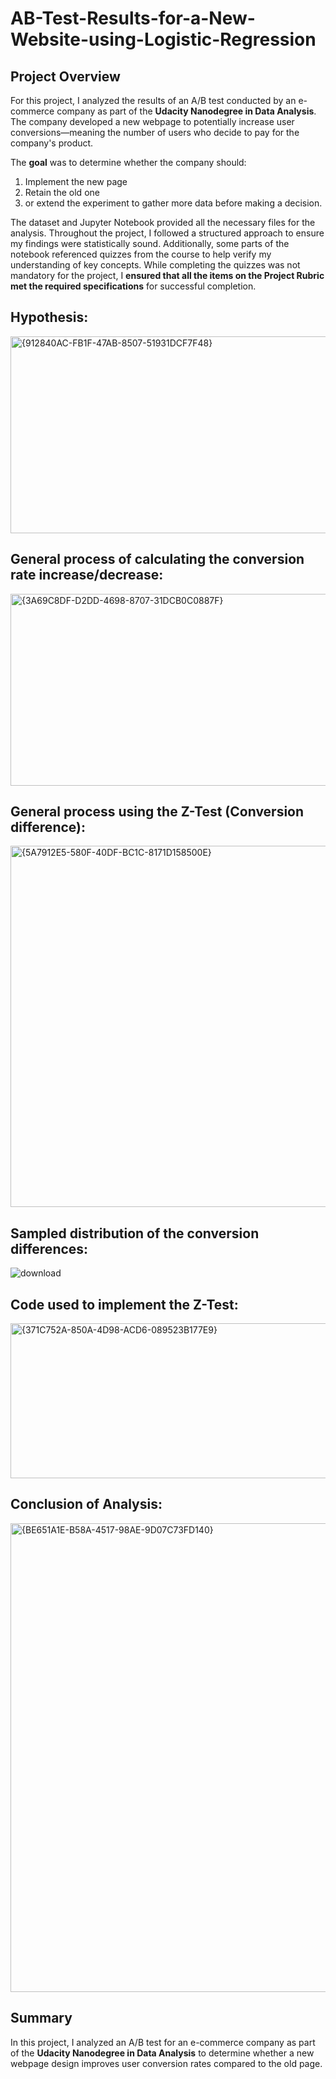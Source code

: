 # AB-Test-Results-for-a-New-Website-using-Logistic-Regression
## Project Overview

For this project, I  analyzed the results of an A/B test conducted by an e-commerce company as part of the **Udacity Nanodegree in Data Analysis**. The company developed a new webpage to potentially increase user conversions—meaning the number of users who decide to pay for the company's product. 

The **goal** was to determine whether the company should:

1. Implement the new page
2. Retain the old one
3. or extend the experiment to gather more data before making a decision.  

The dataset and Jupyter Notebook provided all the necessary files for the analysis. Throughout the project, I followed a structured approach to ensure my findings were statistically sound. Additionally, some parts of the notebook referenced quizzes from the course to help verify my understanding of key concepts. While completing the quizzes was not mandatory for the project, I **ensured that all the items on the **Project Rubric** met the required specifications** for successful completion.

## Hypothesis:
<img width="1332" height="315" alt="{912840AC-FB1F-47AB-8507-51931DCF7F48}" src="https://github.com/user-attachments/assets/2c20b8a2-44dd-447b-b626-4ef0d81f6fa0" />


## General process of calculating the conversion rate increase/decrease:
<img width="1326" height="307" alt="{3A69C8DF-D2DD-4698-8707-31DCB0C0887F}" src="https://github.com/user-attachments/assets/991bf6e3-32f4-4fe8-a1bc-7479dc84201e" />



## General process using the Z-Test (Conversion difference):
<img width="1359" height="578" alt="{5A7912E5-580F-40DF-BC1C-8171D158500E}" src="https://github.com/user-attachments/assets/d91048a0-f6a7-4ff1-be20-36e6192dcff3" />



## Sampled distribution of the conversion differences:
![download](https://github.com/user-attachments/assets/0c432b9f-a09c-46ff-8c42-bd948fb1647a)


## Code used to implement the Z-Test:
<img width="1383" height="248" alt="{371C752A-850A-4D98-ACD6-089523B177E9}" src="https://github.com/user-attachments/assets/121c6418-7c9d-4d0c-97af-de1642d88f10" />


## Conclusion of Analysis:
<img width="1239" height="750" alt="{BE651A1E-B58A-4517-98AE-9D07C73FD140}" src="https://github.com/user-attachments/assets/5e7a8291-55e2-46b0-817f-9485861bda99" />

## Summary  

In this project, I analyzed an A/B test for an e-commerce company as part of the **Udacity Nanodegree in Data Analysis** to determine whether a new webpage design improves user conversion rates compared to the old page.

